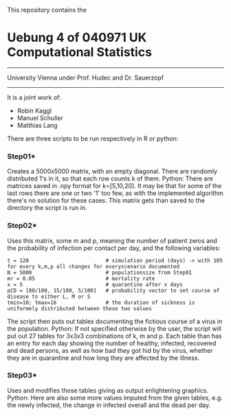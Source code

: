 This repository contains the 
# Uebung 4 of 040971 UK Computational Statistics 
***
University Vienna under Prof. Hudec and Dr. Sauerzopf
***
It is a joint work of:
+ Robin Kaggl
+ Manuel Schuller
+ Matthias Lang

There are three scripts to be run respectively in R or python:

### Step01* 
Creates a 5000x5000 matrix, with an empty diagonal.
There are randomly distributed 1's in it, so that each row counts k of them.
Python: There are matrices saved in .npy format for k=[5,10,20]. It may be that for some of the last rows there are one or two '1' too few, as with the implemented algorithm there's no solution for these cases.
This matrix gets than saved to the directory the script is run in.

### Step02* 
Uses this matrix, some m and p, meaning the number of patient zeros and the probability of infection per contact per day,
and the following variables:
```
t = 120                         # simulation period (days) -> with 105 for every k,m,p all changes for everyscenario documented
N = 5000                        # populationsize from Step01
mr = 0.05                       # mortality rate
x = 5                           # quarantine after x days
pCD = [80/100, 15/100, 5/100]   # probability vector to set course of disease to either L, M or S
tmin=10; tmax=16                # the duration of sickness is uniformely distributed between these two values
```
The script then puts out tables documenting the fictious course of a virus in the population.
Python: If not specified otherwise by the user, the script will put out 27 tables for 3x3x3 combinations of k, m and p. Each table than has an entry for each day showing the number of healthy, infected, recovered and dead persons, as well as how bad they got hid by the virus, whether they are in quarantine and how long they are affected by the illness.

### Step03* 
Uses and modifies those tables giving as output enlightening graphics.
Python: Here are also some more values imputed from the given tables, e.g. the newly infected, the change in infected overall and the dead per day.
